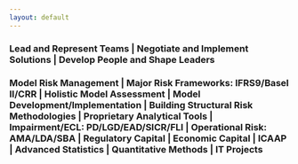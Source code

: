 ```yaml
---
layout: default
---
```

### Lead and Represent Teams | Negotiate and Implement Solutions | Develop People and Shape Leaders

### Model Risk Management | Major Risk Frameworks: IFRS9/Basel II/CRR | Holistic Model Assessment | Model Development/Implementation | Building Structural Risk Methodologies | Proprietary Analytical Tools | Impairment/ECL: PD/LGD/EAD/SICR/FLI | Operational Risk: AMA/LDA/SBA | Regulatory Capital | Economic Capital | ICAAP | Advanced Statistics | Quantitative Methods | IT Projects

<div id="contextMenu" style="display: none;">
    <a href="/about" class="menu-item">O mnie</a>
    <a href="/publications" class="menu-item">Publikacje</a>
    <a href="/contact" class="menu-item">Kontakt</a>
</div>

<script type="text/javascript">
    document.addEventListener('DOMContentLoaded', function() {
        var contextMenu = document.getElementById('contextMenu');
        
        document.addEventListener('contextmenu', function(e) {
            e.preventDefault();
            
            contextMenu.style.display = 'block';
            contextMenu.style.left = e.pageX + 'px';
            contextMenu.style.top = e.pageY + 'px';
        });
        
        document.addEventListener('click', function(e) {
            if (!contextMenu.contains(e.target)) {
                contextMenu.style.display = 'none';
            }
        });
        
        document.addEventListener('keydown', function(e) {
            if (e.key === 'Escape') {
                contextMenu.style.display = 'none';
            }
        });
    });
</script>
